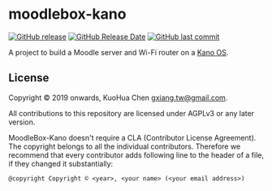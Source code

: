 # moodlebox-kano

[![GitHub release](https://img.shields.io/github/release/GXiangCo/moodlebox-kano.svg)](https://github.com/GXiangCo/moodlebox-kano/releases/latest)
[![GitHub Release Date](https://img.shields.io/github/release-date/GXiangCo/moodlebox-kano.svg)](https://github.com/GXiangCo/moodlebox-kano/releases/latest)
[![GitHub last commit](https://img.shields.io/github/last-commit/GXiangCo/moodlebox-kano.svg)](https://github.com/GXiangCo/moodlebox-kano/commits/)

A project to build a Moodle server and Wi-Fi router on a [Kano OS](https://hello.kano.me/downloads/).


## License

Copyright © 2019 onwards, KuoHua Chen gxiang.tw@gmail.com.

All contributions to this repository are licensed under AGPLv3 or any later version.

MoodleBox-Kano doesn't require a CLA (Contributor License Agreement). The copyright belongs to all the individual contributors. Therefore we recommend that every contributor adds following line to the header of a file, if they
changed it substantially:

```
@copyright Copyright © <year>, <your name> (<your email address>)
```
